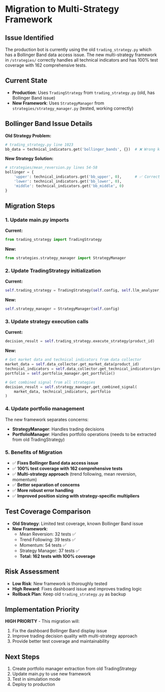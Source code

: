 # Migration to Multi-Strategy Framework

## Issue Identified
The production bot is currently using the old `trading_strategy.py` which has a Bollinger Band data access issue. The new multi-strategy framework in `/strategies/` correctly handles all technical indicators and has 100% test coverage with 162 comprehensive tests.

## Current State
- **Production**: Uses `TradingStrategy` from `trading_strategy.py` (old, has Bollinger Band issue)
- **New Framework**: Uses `StrategyManager` from `strategies/strategy_manager.py` (tested, working correctly)

## Bollinger Band Issue Details
**Old Strategy Problem:**
```python
# trading_strategy.py line 1023
bb_data = technical_indicators.get('bollinger_bands', {})  # ❌ Wrong key
```

**New Strategy Solution:**
```python
# strategies/mean_reversion.py lines 54-58
bollinger = {
    'upper': technical_indicators.get('bb_upper', 0),      # ✅ Correct keys
    'lower': technical_indicators.get('bb_lower', 0),
    'middle': technical_indicators.get('bb_middle', 0)
}
```

## Migration Steps

### 1. Update main.py imports
**Current:**
```python
from trading_strategy import TradingStrategy
```

**New:**
```python
from strategies.strategy_manager import StrategyManager
```

### 2. Update TradingStrategy initialization
**Current:**
```python
self.trading_strategy = TradingStrategy(self.config, self.llm_analyzer, self.data_collector)
```

**New:**
```python
self.strategy_manager = StrategyManager(self.config)
```

### 3. Update strategy execution calls
**Current:**
```python
decision_result = self.trading_strategy.execute_strategy(product_id)
```

**New:**
```python
# Get market data and technical indicators from data collector
market_data = self.data_collector.get_market_data(product_id)
technical_indicators = self.data_collector.get_technical_indicators(product_id)
portfolio = self.portfolio_manager.get_portfolio()

# Get combined signal from all strategies
decision_result = self.strategy_manager.get_combined_signal(
    market_data, technical_indicators, portfolio
)
```

### 4. Update portfolio management
The new framework separates concerns:
- **StrategyManager**: Handles trading decisions
- **PortfolioManager**: Handles portfolio operations (needs to be extracted from old TradingStrategy)

### 5. Benefits of Migration
- ✅ **Fixes Bollinger Band data access issue**
- ✅ **100% test coverage with 162 comprehensive tests**
- ✅ **Multi-strategy approach** (trend following, mean reversion, momentum)
- ✅ **Better separation of concerns**
- ✅ **More robust error handling**
- ✅ **Improved position sizing with strategy-specific multipliers**

## Test Coverage Comparison
- **Old Strategy**: Limited test coverage, known Bollinger Band issue
- **New Framework**: 
  - Mean Reversion: 32 tests ✅
  - Trend Following: 39 tests ✅  
  - Momentum: 54 tests ✅
  - Strategy Manager: 37 tests ✅
  - **Total: 162 tests with 100% coverage**

## Risk Assessment
- **Low Risk**: New framework is thoroughly tested
- **High Reward**: Fixes dashboard issue and improves trading logic
- **Rollback Plan**: Keep old `trading_strategy.py` as backup

## Implementation Priority
**HIGH PRIORITY** - This migration will:
1. Fix the dashboard Bollinger Band display issue
2. Improve trading decision quality with multi-strategy approach
3. Provide better test coverage and maintainability

## Next Steps
1. Create portfolio manager extraction from old TradingStrategy
2. Update main.py to use new framework
3. Test in simulation mode
4. Deploy to production
